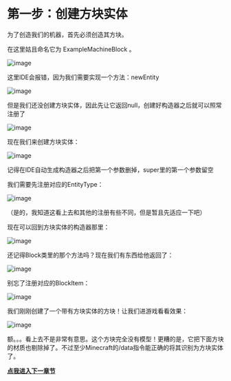 
# 第一步：创建方块实体

为了创造我们的机器，首先必须创造其方块。

在这里姑且命名它为 ExampleMachineBlock 。

![image](https://github.com/user-attachments/assets/e6180119-51d6-4dbb-a32d-7ed3332dde8a)

这里IDE会报错，因为我们需要实现一个方法：newEntity

![image](https://github.com/user-attachments/assets/e7d2fdb6-9240-494b-ab7d-0489608348ac)

但是我们还没创建方块实体，因此先让它返回null，创建好构造器之后就可以照常注册了

![image](https://github.com/user-attachments/assets/0eff7f79-8ce4-4d4d-bc0b-71881dcb6341)

现在我们来创建方块实体：

![image](https://github.com/user-attachments/assets/436e5c90-1aaa-4d24-b5da-a86fda2bfa90)

记得在IDE自动生成构造器之后把第一个参数删掉，super里的第一个参数留空

我们需要先注册对应的EntityType：

![image](https://github.com/user-attachments/assets/8c7d3ac3-c476-470e-b176-dd4e6fdbe139)

（是的，我知道这看上去和其他的注册有些不同，但是暂且先适应一下吧）

现在可以回到方块实体的构造器那里：

![image](https://github.com/user-attachments/assets/aeaf8c66-af86-4caa-a225-b207890ea1b4)

还记得Block类里的那个方法吗？现在我们有东西给他返回了：

![image](https://github.com/user-attachments/assets/1ac2e2df-4498-4580-a242-b1faa2d2986c)

别忘了注册对应的BlockItem：

![image](https://github.com/user-attachments/assets/5e62d045-7b40-4e36-a65d-94cb195e40a5)

我们刚刚创建了一个带有方块实体的方块！让我们进游戏看看效果：

![image](https://github.com/user-attachments/assets/975a1fdd-8bc8-4cc1-b990-375c99779229)

额。。。看上去不是非常有意思。这个方块完全没有模型！更糟的是，它把下面方块的材质也剔除掉了。不过至少Minecraft的/data指令能正确的将其识别为方块实体了。

[**点我进入下一章节**](/capabilities.md)
